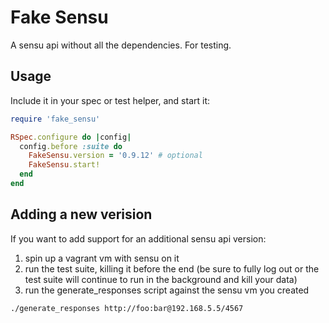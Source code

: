 # Fake Sensu
A sensu api without all the dependencies. For testing. 

## Usage
Include it in your spec or test helper, and start it:

```ruby
require 'fake_sensu'

RSpec.configure do |config|
  config.before :suite do
    FakeSensu.version = '0.9.12' # optional
    FakeSensu.start!
  end
end
```

## Adding a new verision
If you want to add support for an additional sensu api version: 
1) spin up a vagrant vm with sensu on it 
2) run the test suite, killing it before the end (be sure to fully log out or the test suite will continue to run in the background and kill your data)
3) run the generate_responses script against the sensu vm you created

```bash
./generate_responses http://foo:bar@192.168.5.5/4567
```
